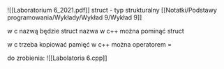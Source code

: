 ![[Laboratorium 6_2021.pdf]]
struct - typ strukturalny
[[Notatki/Podstawy programowania/Wykłady/Wykład 9/Wykład 9]]

w c nazwą będzie struct nazwa
w c++ można pominąć struct

w c trzeba kopiować pamięć
w c++ można operatorem =

do zrobienia:
![[Labolatoria 6.cpp]]
